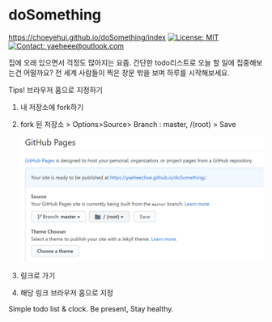 # doSomething
https://choeyehui.github.io/doSomething/index
[![License: MIT](https://img.shields.io/badge/License-MIT-yellow.svg)](https://opensource.org/licenses/MIT)
[![Contact: yaeheee@outlook.com](https://img.shields.io/badge/Contact-yaeheee@outlook.com-important)](mailto:yaeheee@outlook.com)

집에 오래 있으면서 걱정도 많아지는 요즘.
간단한 todo리스트로 오늘 할 일에 집중해보는건 어떨까요?
전 세계 사람들이 찍은 창문 밖을 보며 하루를 시작해보세요.

Tips! 브라우저 홈으로 지정하기
1. 내 저장소에 fork하기

2. fork 된 저장소 > Options>Source> Branch : master, /(root) > Save

   ![스크린샷](ss1.PNG)

3. 링크로 가기

4. 해당 링크 브라우저 홈으로 지정

Simple todo list & clock.
Be present, Stay healthy.


